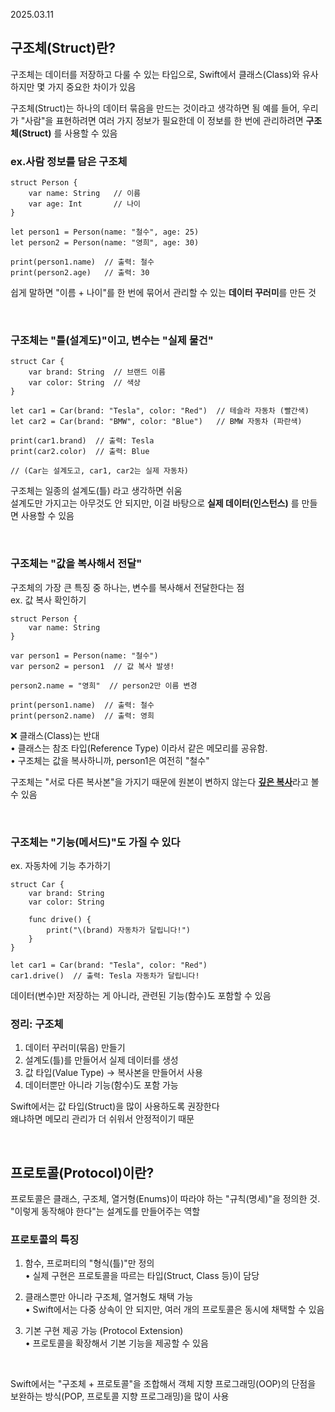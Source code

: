 2025.03.11
## 구조체(Struct)란?
구조체는 데이터를 저장하고 다룰 수 있는 타입으로, Swift에서 클래스(Class)와 유사하지만 몇 가지 중요한 차이가 있음<br>

구조체(Struct)는 하나의 데이터 묶음을 만드는 것이라고 생각하면 됨 예를 들어, 우리가 "사람"을 표현하려면 여러 가지 정보가 필요한데 이 정보를 한 번에 관리하려면 **구조체(Struct)** 를 사용할 수 있음

### ex.사람 정보를 담은 구조체
```
struct Person {
    var name: String   // 이름
    var age: Int       // 나이
}

let person1 = Person(name: "철수", age: 25)
let person2 = Person(name: "영희", age: 30)

print(person1.name)  // 출력: 철수
print(person2.age)   // 출력: 30
```
쉽게 말하면 "이름 + 나이"를 한 번에 묶어서 관리할 수 있는 **데이터 꾸러미**를 만든 것 

<br>

### 구조체는 "틀(설계도)"이고, 변수는 "실제 물건"
```
struct Car {
    var brand: String  // 브랜드 이름
    var color: String  // 색상
}

let car1 = Car(brand: "Tesla", color: "Red")  // 테슬라 자동차 (빨간색)
let car2 = Car(brand: "BMW", color: "Blue")   // BMW 자동차 (파란색)

print(car1.brand)  // 출력: Tesla
print(car2.color)  // 출력: Blue

// (Car는 설계도고, car1, car2는 실제 자동차)
```
구조체는 일종의 설계도(틀) 라고 생각하면 쉬움 <br>
설계도만 가지고는 아무것도 안 되지만, 이걸 바탕으로 **실제 데이터(인스턴스)** 를 만들면 사용할 수 있음

<br>

### 구조체는 "값을 복사해서 전달"
구조체의 가장 큰 특징 중 하나는, 변수를 복사해서 전달한다는 점<br>
ex. 값 복사 확인하기
```
struct Person {
    var name: String
}

var person1 = Person(name: "철수")
var person2 = person1  // 값 복사 발생!

person2.name = "영희"  // person2만 이름 변경

print(person1.name)  // 출력: 철수
print(person2.name)  // 출력: 영희
```
❌ 클래스(Class)는 반대<br>
• 클래스는 참조 타입(Reference Type) 이라서 같은 메모리를 공유함.<br>
• 구조체는 값을 복사하니까, person1은 여전히 "철수"

구조체는 "서로 다른 복사본"을 가지기 때문에 원본이 변하지 않는다
[**깊은 복사**](/2025/얕은%20복사와%20깊은%20복사.md)라고 볼 수 있음

<br>

### 구조체는 "기능(메서드)"도 가질 수 있다
ex. 자동차에 기능 추가하기
```
struct Car {
    var brand: String
    var color: String
    
    func drive() {
        print("\(brand) 자동차가 달립니다!")
    }
}

let car1 = Car(brand: "Tesla", color: "Red")
car1.drive()  // 출력: Tesla 자동차가 달립니다!
```
데이터(변수)만 저장하는 게 아니라, 관련된 기능(함수)도 포함할 수 있음

### 정리: 구조체
1. 데이터 꾸러미(묶음) 만들기
2. 설계도(틀)를 만들어서 실제 데이터를 생성
3. 값 타입(Value Type) → 복사본을 만들어서 사용
4. 데이터뿐만 아니라 기능(함수)도 포함 가능

Swift에서는 값 타입(Struct)을 많이 사용하도록 권장한다<br>
왜냐하면 메모리 관리가 더 쉬워서 안정적이기 때문

<br>


## 프로토콜(Protocol)이란?
프로토콜은 클래스, 구조체, 열거형(Enums)이 따라야 하는 "규칙(명세)"을 정의한 것.<br>  "이렇게 동작해야 한다"는 설계도를 만들어주는 역할

###  프로토콜의 특징
1. 함수, 프로퍼티의 "형식(틀)"만 정의<br>
    • 실제 구현은 프로토콜을 따르는 타입(Struct, Class 등)이 담당<br>

2. 클래스뿐만 아니라 구조체, 열거형도 채택 가능<br>
    • Swift에서는 다중 상속이 안 되지만, 여러 개의 프로토콜은 동시에 채택할 수 있음<br>

3. 기본 구현 제공 가능 (Protocol Extension)<br>
    • 프로토콜을 확장해서 기본 기능을 제공할 수 있음

<br>


Swift에서는 "구조체 + 프로토콜"을 조합해서 객체 지향 프로그래밍(OOP)의 단점을 보완하는 방식(POP, 프로토콜 지향 프로그래밍)을 많이 사용